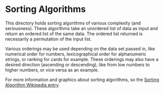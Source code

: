 # Sorting Algorithms

This directory holds sorting algorithms of various complexity (and seriousness).  These algorithms take an unordered list of data as input and return an ordered list of the same data.  The ordered list returned is necessarily a permutation of the input list.

Various orderings may be used depending on the data set passed in, like numerical order for numbers, lexicographical order for alphanumeric strings, or ranking for cards for example.  These orderings may also have a desired direction (ascending or descending), like from low numbers to higher numbers, or vice versa as an example.

For more information and graphics about sorting algorithms, so the [Sorting Algorithm Wikipedia entry](https://en.wikipedia.org/wiki/Sorting_algorithm).
